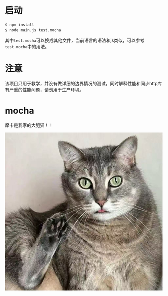 # 启动
```bash
$ npm install
$ node main.js test.mocha
```
其中`test.mocha`可以换成其他文件，当前语言的语法和js类似，可以参考`test.mocha`中的用法。
# 注意
该项目只用于教学，并没有做详细的边界情况的测试，同时解释性能和同步http库有严重的性能问题，请勿用于生产环境。

# mocha
摩卡是我家的大肥猫！！

![mocha](./mocha.jpg)